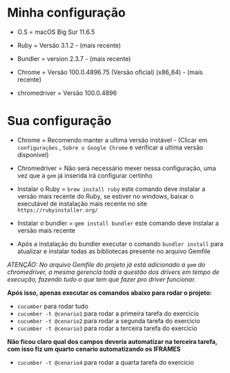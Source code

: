 # Minha configuração

- O.S = macOS Big Sur 11.6.5

- Ruby = Versão 3.1.2 - (mais recente)

- Bundler = version 2.3.7 - (mais recente)

- Chrome = Versão 100.0.4896.75 (Versão oficial) (x86_64) - (mais recente)

- chromedriver = Versão 100.0.4896



# Sua configuração

- Chrome = Recomendo manter a ultima versão instável - (Clicar em `configurações` , `Sobre o Google Chrome` e verificar a ultima versão disponivel)

- Chromedriver = Não será necessário mexer nessa configuração, uma vez que a `gem` já inserida irá configurar certinho

- Instalar o Ruby = `brew install ruby` este comando deve instalar a versão mais recente do Ruby, se estiver no windows, baixar o executável de instalação mais recente no site `https://rubyinstaller.org/`

- Instalar o bundler = `gem install bundler` este comando deve instalar a versão mais recente

- Após a instalação do bundler executar o comando `bundler install` para atualizar e instalar todas as bibliotecas presente no arquivo Gemfile



_ATENÇÃO: No arquivo Gemfile do projeto já está adicionado a `gem` do chromedriver, a mesma gerencia toda a questão dos drivers em tempo de execução, fazendo tudo o que tem que fazer pro driver funcionar._



**Após isso, apenas executar os comandos abaixo para rodar o projeto:**

- `cucumber`  para rodar tudo
- `cucumber -t @cenario1` para rodar a primeira tarefa do exercicio
- `cucumber -t @cenario2` para rodar a segunda tarefa do exercicio
- `cucumber -t @cenario3` para rodar a terceira tarefa do exercicio


**Não ficou claro qual dos campos deveria automatizar na terceira tarefa, com isso fiz um quarto cenario automatizando os IFRAMES**

- `cucumber -t @cenario4` para rodar a quarta tarefa do exercicio







